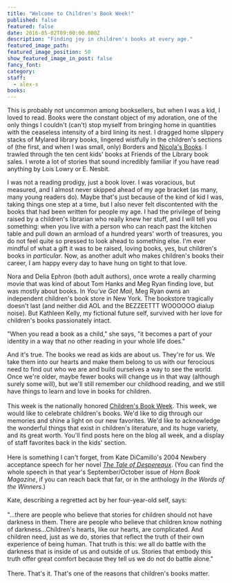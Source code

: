 ```yaml
---
title: "Welcome to Children's Book Week!"
published: false
featured: false
date: 2016-05-02T09:00:00.000Z
description: "Finding joy in children's books at every age."
featured_image_path:
featured_image_position: 50
show_featured_image_in_post: false
fancy_font:
category:
staff:
  - alex-s
books:
---
```



This is probably not uncommon among booksellers, but when I was a kid, I loved to read. Books were the constant object of my adoration, one of the only things I couldn't (can't) stop myself from bringing home in quantities with the ceaseless intensity of a bird lining its nest. I dragged home slippery stacks of Mylared library books, lingered wistfully in the children's sections of (the first, and when I was small, only) Borders and [Nicola's Books](http://www.nicolasbooks.com/). I trawled through the ten cent kids' books at Friends of the Library book sales. I wrote a lot of stories that sound incredibly familiar if you have read anything by Lois Lowry or E. Nesbit.

I was not a reading prodigy, just a book lover. I was voracious, but measured, and I almost never skipped ahead of my age bracket (as many, many young readers do). Maybe that's just because of the kind of kid I was, taking things one step at a time, but I also never felt discontented with the books that had been written for people my age. I had the privilege of being raised by a children's librarian who really knew her stuff, and I will tell you something: when you live with a person who can reach past the kitchen table and pull down an armload of a hundred years' worth of treasures, you do not feel quite so pressed to look ahead to something else. I'm ever mindful of what a gift it was to be raised, loving books, yes, but children's books in&nbsp;*particular*. Now, as another adult who makes children's books their career, I am happy every day to have hung on tight to that love.

Nora and Delia Ephron (both adult authors), once wrote a really charming movie that was kind of about Tom Hanks and Meg Ryan finding love, but was mostly about books. In *You've Got Mail*, Meg Ryan owns an independent children's book store in New York. The bookstore tragically doesn't last (and neither did AOL and the BEZZEETTT WOOOOOO dialup noise). But Kathleen Kelly, my fictional future self, survived with her love for children's books passionately intact.

"When you read a book as a child," she says, "it becomes a part of your identity in a way that no other reading in your whole life does."

And it's true. The books we read as kids are about us. They're for us. We take them into our hearts and make them belong to us with our ferocious need to find out who we are and build ourselves a way to see the world. Once we're older, maybe fewer books will change us in that way (although surely some will), but we'll still remember our childhood reading, and we still have things to learn and love in books for children.
<br>
<br>This week is the nationally honored&nbsp;[Children's Book Week](http://www.bookweekonline.com/about). This week, we would like to celebrate children's books. We'd like to dig through our memories and shine a light on our new favorites. We'd like to acknowledge the wonderful things that exist in children's literature, and its huge variety, and its great worth. You'll find posts here on the blog all week, and a display of staff favorites back in the kids' section.
<br>
<br>Here is something I can't forget, from Kate DiCamillo's 2004 Newbery acceptance speech for her novel&nbsp;[*The Tale of Despereaux*](http://www.brooklinebooksmith-shop.com/book/9780763680893). (You can find the whole speech in that year's September/October issue of *Horn Book Magazine*, if you can reach back that far, or in the anthology&nbsp;*In the Words of the Winners*.)&nbsp;

Kate, describing a regretted act by her four-year-old self, says:&nbsp;
<br>
<br>"…there are people who believe that stories for children should not have darkness in them. There are people who believe that children know nothing of darkness…Children's hearts, like our hearts, are complicated. And children need, just as we do, stories that reflect the truth of their own experience of being human. That truth is this: we all do battle with the darkness that is inside of us and outside of us. Stories that embody this truth offer great comfort because they tell us we do not do battle alone."
<br>
<br>There. That's it. That's one of the reasons that children's books matter.

&nbsp;
